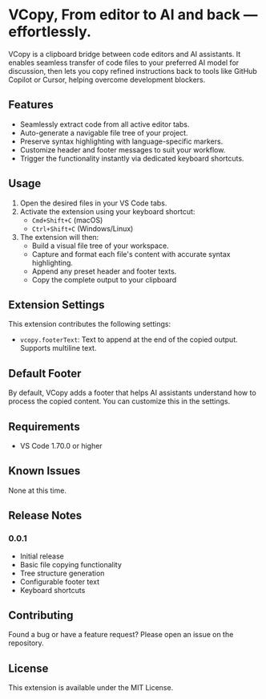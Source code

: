 # VCopy, From editor to AI and back — effortlessly.

VCopy is a clipboard bridge between code editors and AI assistants. It enables seamless transfer of code files to your preferred AI model for discussion, then lets you copy refined instructions back to tools like GitHub Copilot or Cursor, helping overcome development blockers.
 
## Features

- Seamlessly extract code from all active editor tabs.
- Auto-generate a navigable file tree of your project.
- Preserve syntax highlighting with language-specific markers.
- Customize header and footer messages to suit your workflow.
- Trigger the functionality instantly via dedicated keyboard shortcuts.

## Usage

1. Open the desired files in your VS Code tabs.
2. Activate the extension using your keyboard shortcut:
   - `Cmd+Shift+C` (macOS)
   - `Ctrl+Shift+C` (Windows/Linux)
3. The extension will then:
   - Build a visual file tree of your workspace.
   - Capture and format each file's content with accurate syntax highlighting.
   - Append any preset header and footer texts.
   - Copy the complete output to your clipboard

## Extension Settings

This extension contributes the following settings:

* `vcopy.footerText`: Text to append at the end of the copied output. Supports multiline text.

## Default Footer

By default, VCopy adds a footer that helps AI assistants understand how to process the copied content. You can customize this in the settings.

## Requirements

- VS Code 1.70.0 or higher

## Known Issues

None at this time.

## Release Notes

### 0.0.1

- Initial release
- Basic file copying functionality
- Tree structure generation
- Configurable footer text
- Keyboard shortcuts

## Contributing

Found a bug or have a feature request? Please open an issue on the repository.

## License

This extension is available under the MIT License.
